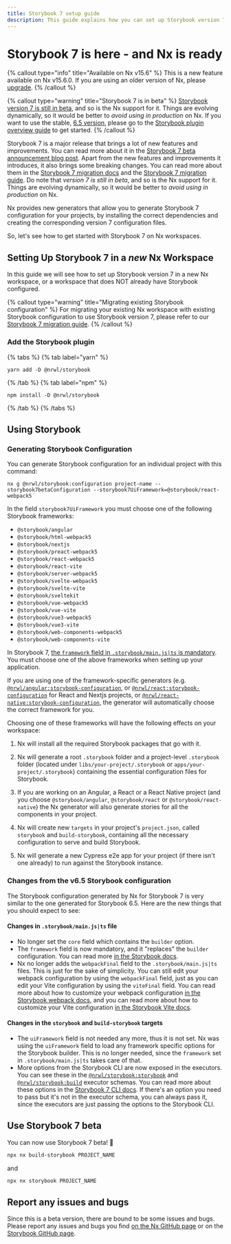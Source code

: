 ```yaml
---
title: Storybook 7 setup guide
description: This guide explains how you can set up Storybook version 7 in your Nx workspace. It contains information about the generators and the frameworks that are supported.
---
```


# Storybook 7 is here - and Nx is ready

{% callout type="info" title="Available on Nx v15.6" %}
This is a new feature available on Nx v15.6.0. If you are using an older version of Nx, please [upgrade](/packages/nx/documents/migrate).
{% /callout %}

{% callout type="warning" title="Storybook 7 is in beta" %}
[Storybook version 7 is still in beta](https://storybook.js.org/blog/7-0-beta/), and so is the Nx support for it. Things are evolving dynamically, so it would be better to _avoid using in production_ on Nx. If you want to use the stable, [6.5 version](https://storybook.js.org/releases/6.5), please go to the [Storybook plugin overview guide](/packages/storybook) to get started.
{% /callout %}

Storybook 7 is a major release that brings a lot of new features and improvements. You can read more about it in the [Storybook 7 beta announcement blog post](https://storybook.js.org/blog/7-0-beta/). Apart from the new features and improvements it introduces, it also brings some breaking changes. You can read more about them in the [Storybook 7 migration docs](https://github.com/storybookjs/storybook/blob/next/MIGRATION.md#from-version-65x-to-700) and the [Storybook 7 migration guide](https://chromatic-ui.notion.site/Storybook-7-migration-guide-dbf41fa347304eb2a5e9c69b34503937). Do note that _version 7 is still in beta_, and so is the Nx support for it. Things are evolving dynamically, so it would be better to _avoid using in production_ on Nx.

Nx provides new generators that allow you to generate Storybook 7 configuration for your projects, by installing the correct dependencies and creating the corresponding version 7 configuration files.

So, let's see how to get started with Storybook 7 on Nx workspaces.

## Setting Up Storybook 7 in a _new_ Nx Workspace

In this guide we will see how to set up Storybook version 7 in a new Nx workspace, or a workspace that does NOT already have Storybook configured.

{% callout type="warning" title="Migrating existing Storybook configuration" %}
For migrating your existing Nx workspace with existing Storybook configuration to use Storybook version 7, please refer to our [Storybook 7 migration guide](/packages/storybook/documents/migrate-storybook-7).
{% /callout %}

### Add the Storybook plugin

{% tabs %}
{% tab label="yarn" %}

```shell
yarn add -D @nrwl/storybook
```

{% /tab %}
{% tab label="npm" %}

```shell
npm install -D @nrwl/storybook
```

{% /tab %}
{% /tabs %}

## Using Storybook

### Generating Storybook Configuration

You can generate Storybook configuration for an individual project with this command:

```shell
nx g @nrwl/storybook:configuration project-name --storybook7betaConfiguration --storybook7UiFramework=@storybook/react-webpack5
```

In the field `storybook7UiFramework` you must choose one of the following Storybook frameworks:

- `@storybook/angular`
- `@storybook/html-webpack5`
- `@storybook/nextjs`
- `@storybook/preact-webpack5`
- `@storybook/react-webpack5`
- `@storybook/react-vite`
- `@storybook/server-webpack5`
- `@storybook/svelte-webpack5`
- `@storybook/svelte-vite`
- `@storybook/sveltekit`
- `@storybook/vue-webpack5`
- `@storybook/vue-vite`
- `@storybook/vue3-webpack5`
- `@storybook/vue3-vite`
- `@storybook/web-components-webpack5`
- `@storybook/web-components-vite`

In Storybook 7, [the `framework` field in `.storybook/main.js|ts` is mandatory](https://github.com/storybookjs/storybook/blob/next/MIGRATION.md#framework-field-mandatory). You must choose one of the above frameworks when setting up your application.

If you are using one of the framework-specific generators (e.g. [`@nrwl/angular:storybook-configuration`](/packages/angular/generators/storybook-configuration), or [`@nrwl/react:storybook-configuration`](/packages/react/generators/storybook-configuration) for React and Nextjs projects, or [`@nrwl/react-native:storybook-configuration`](/packages/react-native/generators/storybook-configuration), the generator will automatically choose the correct framework for you.

Choosing one of these frameworks will have the following effects on your workspace:

1. Nx will install all the required Storybook packages that go with it.

2. Nx will generate a root `.storybook` folder and a project-level `.storybook` folder (located under `libs/your-project/.storybook` or `apps/your-project/.storybook`) containing the essential configuration files for Storybook.

3. If you are working on an Angular, a React or a React Native project (and you choose `@storybook/angular`, `@storybook/react` or `@storybook/react-native`) the Nx generator will also generate stories for all the components in your project.

4. Nx will create new `targets` in your project's `project.json`, called `storybook` and `build-storybook`, containing all the necessary configuration to serve and build Storybook.

5. Nx will generate a new Cypress e2e app for your project (if there isn't one already) to run against the Storybook instance.

### Changes from the v6.5 Storybook configuration

The Storybook configuration generated by Nx for Storybook 7 is very similar to the one generated for Storybook 6.5. Here are the new things that you should expect to see:

#### Changes in `.storybook/main.js|ts` file

- No longer set the `core` field which contains the `builder` option.
- The `framework` field is now mandatory, and it "replaces" the `builder` configuration. You can read more [in the Storybook docs](https://github.com/storybookjs/storybook/blob/next/MIGRATION.md#mainjs-framework-field).
- Nx no longer adds the `webpackFinal` field to the `.storybook/main.js|ts` files. This is just for the sake of simplicity. You can still edit your webpack configuration by using the `webpackFinal` field, just as you can edit your Vite configuration by using the `viteFinal` field. You can read more about how to customize your webpack configuration [in the Storybook webpack docs](https://storybook.js.org/docs/react/builders/webpack#extending-storybooks-webpack-config), and you can read more about how to customize your Vite configuration [in the Storybook Vite docs](https://storybook.js.org/docs/react/builders/vite#configuration).

#### Changes in the `storybook` and `build-storybook` targets

- The `uiFramework` field is not needed any more, thus it is not set. Nx was using the `uiFramework` field to load any framework specific options for the Storybook builder. This is no longer needed, since the `framework` set in `.storybook/main.js|ts` takes care of that.
- More options from the Storybook CLI are now exposed in the executors. You can see these in the [`@nrwl/storybook:storybook`](/packages/storybook/executors/storybook) and [`@nrwl/storybook:build`](/packages/storybook/executors/build) executor schemas. You can read more about these options in the [Storybook 7 CLI docs](https://storybook.js.org/docs/7.0/react/api/cli-options). If there's an option you need to pass but it's not in the executor schema, you can always pass it, since the executors are just passing the options to the Storybook CLI.

## Use Storybook 7 beta

You can now use Storybook 7 beta! 🎉

```bash
npx nx build-storybook PROJECT_NAME
```

and

```bash
npx nx storybook PROJECT_NAME
```

## Report any issues and bugs

Since this is a beta version, there are bound to be some issues and bugs. Please report any issues and bugs you find [on the Nx GitHub page](https://github.com/nrwl/nx/issues/new/choose) or on the [Storybook GitHub page](https://github.com/storybookjs/storybook/issues/new/choose).
